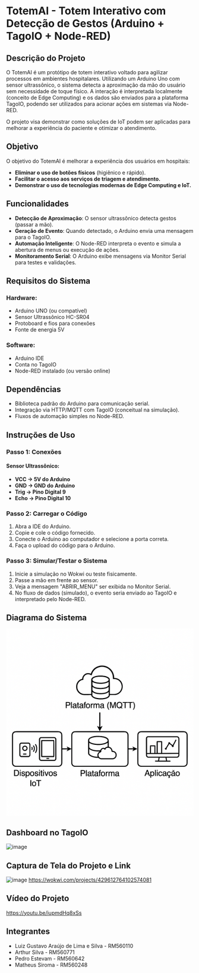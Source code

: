# TotemAI - Totem Interativo com Detecção de Gestos (Arduino + TagoIO + Node-RED)

## Descrição do Projeto
O TotemAI é um protótipo de totem interativo voltado para agilizar processos em ambientes hospitalares. Utilizando um Arduino Uno com sensor ultrassônico, o sistema detecta a aproximação da mão do usuário sem necessidade de toque físico. A interação é interpretada localmente (conceito de Edge Computing) e os dados são enviados para a plataforma TagoIO, podendo ser utilizados para acionar ações em sistemas via Node-RED.

O projeto visa demonstrar como soluções de IoT podem ser aplicadas para melhorar a experiência do paciente e otimizar o atendimento.

## Objetivo
O objetivo do TotemAI é melhorar a experiência dos usuários em hospitais:

- **Eliminar o uso de botões físicos** (higiênico e rápido).
- **Facilitar o acesso aos serviços de triagem e atendimento.**
- **Demonstrar o uso de tecnologias modernas de Edge Computing e IoT.**

## Funcionalidades
- **Detecção de Aproximação**: O sensor ultrassônico detecta gestos (passar a mão).
- **Geração de Evento**: Quando detectado, o Arduino envia uma mensagem para o TagoIO.
- **Automação Inteligente**: O Node-RED interpreta o evento e simula a abertura de menus ou execução de ações.
- **Monitoramento Serial**: O Arduino exibe mensagens via Monitor Serial para testes e validações.

## Requisitos do Sistema

### Hardware:
- Arduino UNO (ou compatível)
- Sensor Ultrassônico HC-SR04
- Protoboard e fios para conexões
- Fonte de energia 5V

### Software:
- Arduino IDE
- Conta no TagoIO
- Node-RED instalado (ou versão online)

## Dependências
- Biblioteca padrão do Arduino para comunicação serial.
- Integração via HTTP/MQTT com TagoIO (conceitual na simulação).
- Fluxos de automação simples no Node-RED.

## Instruções de Uso

### Passo 1: Conexões
#### Sensor Ultrassônico:
- **VCC → 5V do Arduino**
- **GND → GND do Arduino**
- **Trig → Pino Digital 9**
- **Echo → Pino Digital 10**

### Passo 2: Carregar o Código
1. Abra a IDE do Arduino.
2. Copie e cole o código fornecido.
3. Conecte o Arduino ao computador e selecione a porta correta.
4. Faça o upload do código para o Arduino.

### Passo 3: Simular/Testar o Sistema
1. Inicie a simulação no Wokwi ou teste fisicamente.
2. Passe a mão em frente ao sensor.
3. Veja a mensagem "ABRIR_MENU" ser exibida no Monitor Serial.
4. No fluxo de dados (simulado), o evento seria enviado ao TagoIO e interpretado pelo Node-RED.

## Diagrama do Sistema
<img src="diagrama.png" alt="Diagrama do Projeto" width="600"/>

## Dashboard no TagoIO
![image](https://github.com/user-attachments/assets/7b149317-3530-48c1-8039-d1cb009b5d00)


## Captura de Tela do Projeto e Link
![image](https://github.com/user-attachments/assets/213c8912-ead8-4455-a9f9-bb0680748a7b)
https://wokwi.com/projects/429612764102574081

## Vídeo do Projeto
https://youtu.be/iupmdHq8xSs

## Integrantes
- Luiz Gustavo Araújo de Lima e Silva - RM560110
- Arthur Silva - RM560771
- Pedro Estevam - RM560642
- Matheus Siroma - RM560248
